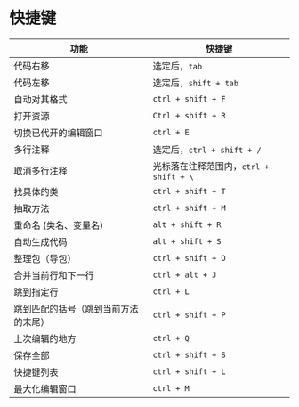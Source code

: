# 快捷键 



|功能 | 快捷键 |
|----|---|
|代码右移 |				选定后，`tab` |
|代码左移 |				选定后，`shift + tab` |
|自动对其格式 |				`ctrl + shift + F` |
|打开资源 |				`Ctrl + shift + R` |
|切换已代开的编辑窗口 |		`ctrl + E` |
|多行注释 |				选定后，`ctrl + shift + /` |
|取消多行注释 |				光标落在注释范围内，`ctrl + shift + \` |
|找具体的类 |				`ctrl + shift + T` |
|抽取方法 |				`ctrl + shift + M` |
|重命名 (类名、变量名) |		`alt + shift + R` |
|自动生成代码 |			`alt + shift + S` |
|整理包（导包） |			`ctrl + shift + O` |
|合并当前行和下一行 |		`ctrl + alt + J` |
|跳到指定行 |			`ctrl + L` |
|跳到匹配的括号（跳到当前方法的末尾） |			`ctrl + shift + P` |
|上次编辑的地方 |			`ctrl + Q` |
|保存全部 |				`ctrl + shift + S` |
|快捷键列表 |			`ctrl + shift + L` |
|最大化编辑窗口 |			`ctrl + M` |